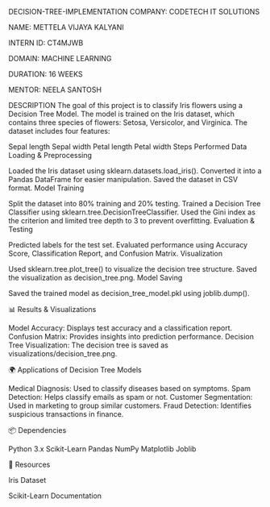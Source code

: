 DECISION-TREE-IMPLEMENTATION
COMPANY: CODETECH IT SOLUTIONS

NAME: METTELA VIJAYA KALYANI

INTERN ID: CT4MJWB

DOMAIN: MACHINE LEARNING

DURATION: 16 WEEKS

MENTOR: NEELA SANTOSH

DESCRIPTION
The goal of this project is to classify Iris flowers using a Decision Tree Model. The model is trained on the Iris dataset, which contains three species of flowers: Setosa, Versicolor, and Virginica. The dataset includes four features:

Sepal length
Sepal width
Petal length
Petal width
Steps Performed
Data Loading & Preprocessing

Loaded the Iris dataset using sklearn.datasets.load_iris().
Converted it into a Pandas DataFrame for easier manipulation.
Saved the dataset in CSV format.
Model Training

Split the dataset into 80% training and 20% testing.
Trained a Decision Tree Classifier using sklearn.tree.DecisionTreeClassifier.
Used the Gini index as the criterion and limited tree depth to 3 to prevent overfitting.
Evaluation & Testing

Predicted labels for the test set.
Evaluated performance using Accuracy Score, Classification Report, and Confusion Matrix.
Visualization

Used sklearn.tree.plot_tree() to visualize the decision tree structure.
Saved the visualization as decision_tree.png.
Model Saving

Saved the trained model as decision_tree_model.pkl using joblib.dump().

📊 Results & Visualizations

Model Accuracy: Displays test accuracy and a classification report.
Confusion Matrix: Provides insights into prediction performance.
Decision Tree Visualization: The decision tree is saved as visualizations/decision_tree.png.

🌍 Applications of Decision Tree Models

Medical Diagnosis: Used to classify diseases based on symptoms.
Spam Detection: Helps classify emails as spam or not.
Customer Segmentation: Used in marketing to group similar customers.
Fraud Detection: Identifies suspicious transactions in finance.

📦 Dependencies

Python 3.x
Scikit-Learn
Pandas
NumPy
Matplotlib
Joblib

🔗 Resources

Iris Dataset 

Scikit-Learn Documentation

